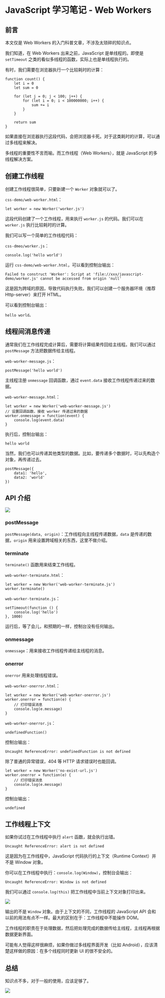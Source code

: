 # JavaScript 学习笔记 - Web Workers

## 前言

本文仅是 Web Workers 的入门科普文章，不涉及太琐碎的知识点。

我们知道，在 Web Workers 出来之前，JavaScript 是单线程的。即使是 `setTimeout` 之类的看似多线程的函数，实际上也是单线程执行的。

有时，我们需要在浏览器执行一个比较耗时的计算：

```
function count() {
    let i = 0
    let sum = 0

    for (let j = 0; j < 100; j++) {
        for (let i = 0; i < 100000000; i++) {
            sum += i
        }
    }

    return sum
}
```

如果直接在浏览器执行这段代码，会把浏览器卡死。对于这类耗时的计算，可以通过多线程来解决。

多线程的重要性不言而喻。而工作线程（Web Workers），就是 JavaScript 的多线程解决方案。

## 创建工作线程

创建工作线程很简单，只要新建一个 `Worker` 对象就可以了。

`css-demo/web-worker.html`：

```
let worker = new Worker('worker.js')
```

这段代码创建了一个工作线程，用来执行 `worker.js` 的代码。我们可以在 `worker.js` 执行比较耗时的计算。

我们可以写一个简单的工作线程代码：

`css-dmeo/worker.js`：

```
console.log('hello world')
```

运行 `css-demo/web-worker.html`，可以看到控制台输出：

```
Failed to construct 'Worker': Script at 'file://xxx/javascript-demo/worker.js' cannot be accessed from origin 'null'
```

这是因为跨域的原因，导致代码执行失败。我们可以创建一个服务器环境（推荐 Http-server）来打开 HTML。

可以看到控制台输出：

```
hello world。
```

## 线程间消息传递

通常我们在工作线程完成计算后，需要将计算结果传回给主线程。我们可以通过 `postMessage` 方法把数据传给主线程。

`web-worker-message.js`：

```
postMessage('hello world')
```

主线程注册 `onmessage` 回调函数，通过 `event.data` 接收工作线程传递过来的数据。

`web-worker-message.html`：

```
let worker = new Worker('web-worker-message.js')
// 设置回调函数，接收 worker 传递过来的数据
worker.onmessage = function(event) {
    console.log(event.data)
}
```

执行后，控制台输出：

```
hello world
```

当然，我们也可以传递其他类型的数据。比如，要传递多个数据时，可以先构造个对象，再传递过去。

```
postMessage({
    data1: 'hello',
    data2: 'world'
})
```

## API 介绍

![](http://cdn.chenjianhang.com/javascript-demo/web-worker/worker-worker.png)

### postMessage

`postMessage(data, origin)`：工作线程向主线程传递数据，`data` 是传递的数据，`origin` 用来设置跨域相关的东西，这里不做介绍。

### terminate

`terminate()` 函数用来结束工作线程。

`web-worker-terminate.html`：

```
let worker = new Worker('web-worker-terminate.js')
worker.terminate()
```

`web-worker-terminate.js`：

```
setTimeout(function () {
    console.log('hello')
}, 1000)
```

运行后，等了会儿，和预期的一样，控制台没有任何输出。

### onmessage

`onmessage`：用来接收工作线程传递给主线程的消息。

### onerror

`onerror` 用来处理线程错误。

`web-worker-onerror.html`：

```
let worker = new Worker('web-worker-onerror.js')
worker.onerror = function(e) {
    // 打印错误消息
    console.log(e.message)
}
```

`web-worker-onerror.js`：

```
undefinedFunction()
```

控制台输出：

```
Uncaught ReferenceError: undefinedFunction is not defined
```

除了普通的异常错误，404 等 HTTP 请求错误时也能回调。

```
let worker = new Worker('no-exist-url.js')
worker.onerror = function(e) {
    // 打印错误消息
    console.log(e.message)
}
```

控制台输出：

```
undefined
```

## 工作线程上下文

如果你试过在工作线程中执行 `alert` 函数，就会执行出错。

```
Uncaught ReferenceError: alert is not defined
```

这是因为在工作线程中，JavaScript 代码执行的上下文（Runtime Context）并不是 Window 对象。

你可以在工作线程中执行：`console.log(Window)`，控制台会输出：

```
Uncaught ReferenceError: Window is not defined
```

我们可以通过 `console.log(this)` 把工作线程中当前上下文对象打印出来。

![](http://cdn.chenjianhang.com/javascript-demo/web-worker/web-worker-this.png)

输出的不是 `Window` 对象。由于上下文的不同，工作线程的 JavaScript API 会和以前的用法有点不一样。最大的区别在于：工作线程中不能操作 DOM。

工作线程的职责在于处理数据，然后把处理完成的数据传给主线程，主线程再根据数据更新界面。 

可能有人觉得这样很麻烦，如果你做过多线程界面开发（比如 Android），应该清楚这样做的原因：在多个线程同时更新 UI 的很不安全的。

## 总结

知识点不多，对于一般的使用，应该足够了。

![](http://cdn.chenjianhang.com/javascript-demo/web-worker/web-workers-mindmap.png)

